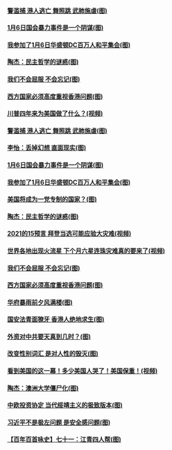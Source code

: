 #### [警滥捕 港人逃亡 舞照跳 武肺施虐(图)](../pages/p4/958515.md) 
#### [1月6日国会暴力事件是一个阴谋(图)](../pages/p4/958522.md) 
#### [我参加了1月6日华盛顿DC百万人和平集会(图)](../pages/p4/958521.md) 
#### [陶杰：民主哲学的谜惑(图)](../pages/p4/958511.md) 
#### [我们不会屈服 不会忘记(图)](../pages/p4/958409.md) 
#### [西方国家必须高度重视香港问题(图)](../pages/p4/958420.md) 
#### [川普四年来为美国做了什么？(视频)](../pages/p4/958564.md) 
#### [警滥捕 港人逃亡 舞照跳 武肺施虐(图)](../pages/p4/958515.md) 
#### [李怡：丢掉幻想 直面现实(图)](../pages/p4/958513.md) 
#### [1月6日国会暴力事件是一个阴谋(图)](../pages/p4/958522.md) 
#### [我参加了1月6日华盛顿DC百万人和平集会(图)](../pages/p4/958521.md) 
#### [美国将成为一党专制的国家？(图)](../pages/p4/958514.md) 
#### [陶杰：民主哲学的谜惑(图)](../pages/p4/958511.md) 
#### [2021的15预言 拜登当选可能应验大灾难(视频)](../pages/p4/958476.md) 
#### [世界各地出现火流星 下个月六星连珠灾难真的要来了(视频)](../pages/p4/958465.md) 
#### [我们不会屈服 不会忘记(图)](../pages/p4/958409.md) 
#### [西方国家必须高度重视香港问题(图)](../pages/p4/958420.md) 
#### [华府暴雨前夕风满楼(图)](../pages/p4/958394.md) 
#### [国安法青面獠牙 香港人绝地求生(图)](../pages/p4/958396.md) 
#### [外资对中共要天真到几时？(图)](../pages/p4/958392.md) 
#### [改变性别词汇 是对人性的毁灭(图)](../pages/p4/958380.md) 
#### [看到美国的这一幕！多少美国人哭了！美国保重！(视频)](../pages/p4/958315.md) 
#### [陶杰：澳洲大学僵尸化(图)](../pages/p4/958313.md) 
#### [中欧投资协定 当代绥靖主义的极致版本(图)](../pages/p4/958312.md) 
#### [习近平不是极左问题 是安全感问题(图)](../pages/p4/958310.md) 
#### [【百年百首咏史】七十一：江青四人帮(图)](../pages/p4/958289.md) 
